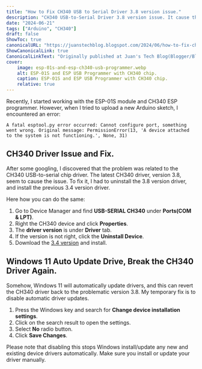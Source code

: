 ```yaml
---
title: "How to Fix CH340 USB to Serial Driver 3.8 version issue."
description: "CH340 USB-to-Serial Driver 3.8 version issue. It cause the Arduino IDE prompt \"A device attached to the system is not functioning\" error message."
date: "2024-06-21"
tags: ["Arduino", "CH340"]
draft: false
ShowToc: true
canonicalURL: "https://juanstechblog.blogspot.com/2024/06/how-to-fix-ch340-driver-3-8-issue.html"
ShowCanonicalLink: true
CanonicalLinkText: "Originally published at Juan's Tech Blog(Blogger/Blogspot)"
cover:
    image: esp-01s-and-esp-ch340-usb-programmer.webp
    alt: ESP-01S and ESP USB Programmer with CH340 chip.
    caption: ESP-01S and ESP USB Programmer with CH340 chip.
    relative: true
---
```



Recently, I started working with the ESP-01S module and CH340 ESP programmer. However, when I tried to upload a new Arduino sketch, I encountered an error:

```shell
A fatal esptool.py error occurred: Cannot configure port, something went wrong. Original message: PermissionError(13, 'A device attached to the system is not functioning.', None, 31)
```
## CH340 Driver Issue and Fix.
After some googling, I discovered that the problem was related to the CH340 USB-to-serial chip driver. The latest CH340 driver, version 3.8, seem to cause the issue. To fix it, I had to uninstall the 3.8 version driver, and install the previous 3.4 version driver.

Here how you can do the same:
1. Go to Device Manager and find __USB-SERIAL CH340__ under **Ports(COM & LPT)**.
2. Right the CH340 device and click **Properties**.
3. The **driver version** is under **Driver** tab.
4. If the version is not right, click the **Uninstall Device**.
5. Download the [3.4 version](https://sparks.gogo.co.nz/ch340.html) and install.


## Windows 11 Auto Update Drive, Break the CH340 Driver Again.
Somehow, Windows 11 will automatically update drivers, and this can revert the CH340 driver back to the problematic version 3.8. My temporary fix is to disable automatic driver updates.

1. Press the Windows key and search for **Change device installation settings**.
2. Click on the search result to open the settings.
3. Select **No** radio button.
4. Click **Save Changes**.

Please note that disabling this stops Windows install/update any new and existing device drivers automatically. Make sure you install or update your driver manually.